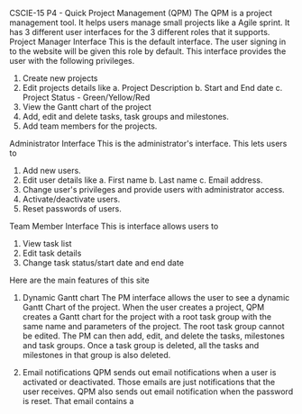CSCIE-15 P4 - Quick Project Management (QPM)
The QPM is a project management tool. It helps users manage small projects like a Agile sprint. It has 3 different user interfaces for the 3 different roles that it supports.
Project Manager Interface
This is the default interface. The user signing in to the website will be given this role by default. This interface provides the user with the following privileges.
1. Create new projects
2. Edit projects details like
    a. Project Description
    b. Start and End date
    c. Project Status - Green/Yellow/Red
3. View the Gantt chart of the project
4. Add, edit and delete tasks, task groups and milestones.
5. Add team members for the projects.

Administrator Interface
This is the administrator's interface. This lets users to
1. Add new users.
2. Edit user details like
    a. First name
    b. Last name
    c. Email address.
3. Change user's privileges and provide users with administrator access.
4. Activate/deactivate users. 
5. Reset passwords of users.

Team Member Interface
This is interface allows users to
1. View task list
2. Edit task details
3. Change task status/start date and end date

Here are the main features of this site

1. Dynamic Gantt chart
The PM interface allows the user to see a dynamic Gantt Chart of the project. When the user creates a project, QPM creates a Gantt chart for the project with a root task group with the same name and parameters of the project. The root task group cannot be edited. The PM can then add, edit, and delete the tasks, milestones and task groups. Once a task group is deleted, all the tasks and milestones in that group is also deleted.

2. Email notifications
QPM sends out email notifications when a user is activated or deactivated. Those emails are just notifications that the user receives. QPM also sends out email notification when the password is reset. That email contains a 

